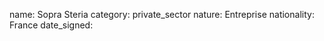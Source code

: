name: Sopra Steria
category: private_sector
nature:  Entreprise
nationality: France
date_signed:
    
